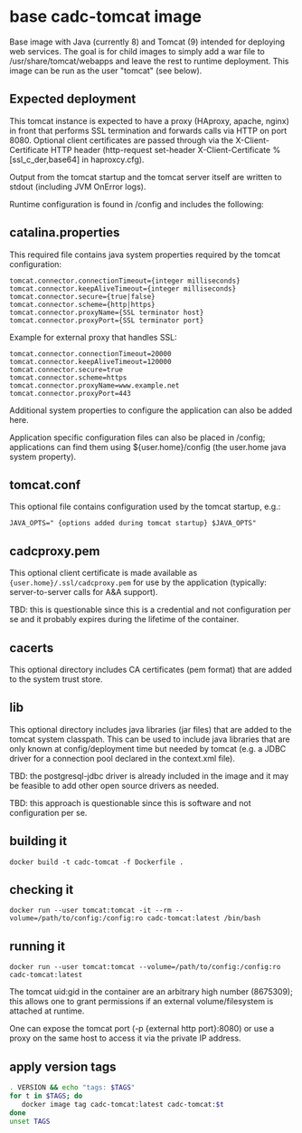# base cadc-tomcat image

Base image with Java (currently 8) and Tomcat (9) intended for deploying web services. The goal is for child 
images to simply add a war file to /usr/share/tomcat/webapps and leave the rest to runtime deployment. This 
image can be run as the user "tomcat" (see below).

## Expected deployment
This tomcat instance is expected to have a proxy (HAproxy, apache, nginx) in front that performs
SSL termination and forwards calls via HTTP on port 8080. Optional client certificates are passed through 
via the X-Client-Certificate HTTP header (http-request set-header X-Client-Certificate %[ssl_c_der,base64]
in haproxcy.cfg).

Output from the tomcat startup and the tomcat server itself are written to stdout (including JVM OnError
logs).

Runtime configuration is found in /config and includes the following:

## catalina.properties
This required file contains java system properties required by the tomcat configuration:

```
tomcat.connector.connectionTimeout={integer milliseconds}
tomcat.connector.keepAliveTimeout={integer milliseconds}
tomcat.connector.secure={true|false}
tomcat.connector.scheme={http|https}
tomcat.connector.proxyName={SSL terminator host}
tomcat.connector.proxyPort={SSL terminator port}
```
Example for external proxy that handles SSL:
```
tomcat.connector.connectionTimeout=20000
tomcat.connector.keepAliveTimeout=120000
tomcat.connector.secure=true
tomcat.connector.scheme=https
tomcat.connector.proxyName=www.example.net
tomcat.connector.proxyPort=443
```

Additional system properties to configure the application can also be added here.

Application specific configuration files can also be placed in /config; applications can find them 
using ${user.home}/config (the user.home java system property).

## tomcat.conf
This optional file contains configuration used by the tomcat startup, e.g.:

```
JAVA_OPTS=" {options added during tomcat startup} $JAVA_OPTS"
```

## cadcproxy.pem 
This optional client certificate is made available as `{user.home}/.ssl/cadcproxy.pem` for use by the
application (typically: server-to-server calls for A&A support).

TBD: this is questionable since this is a credential and not configuration per se and it probably expires 
during the lifetime of the container.

## cacerts
This optional directory includes CA certificates (pem format) that are added to the system trust store.

## lib
This optional directory includes java libraries (jar files) that are added to the tomcat system classpath.
This can be used to include java libraries that are only known at config/deployment time but needed by 
tomcat (e.g. a JDBC driver for a connection pool declared in the context.xml file).

TBD: the postgresql-jdbc driver is already included in the image and it may be feasible to add other open source drivers as needed.

TBD: this approach is questionable since this is software and not configuration per se.

## building it
```
docker build -t cadc-tomcat -f Dockerfile .
```

## checking it
```
docker run --user tomcat:tomcat -it --rm --volume=/path/to/config:/config:ro cadc-tomcat:latest /bin/bash
```

## running it
```
docker run --user tomcat:tomcat --volume=/path/to/config:/config:ro cadc-tomcat:latest
```

The tomcat uid:gid in the container are an arbitrary high number (8675309); this allows one to grant permissions 
if an external volume/filesystem is attached at runtime. 

One can expose the tomcat port (-p {external http port}:8080) or use a proxy on the same host to access it via 
the private IP address. 

## apply version tags
```bash
. VERSION && echo "tags: $TAGS" 
for t in $TAGS; do
   docker image tag cadc-tomcat:latest cadc-tomcat:$t
done
unset TAGS
```
